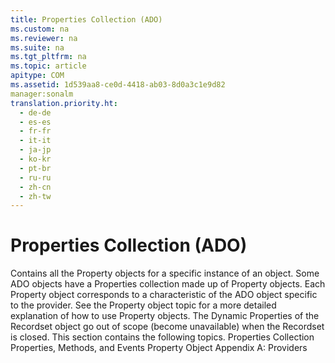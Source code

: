 ```yaml
---
title: Properties Collection (ADO)
ms.custom: na
ms.reviewer: na
ms.suite: na
ms.tgt_pltfrm: na
ms.topic: article
apitype: COM
ms.assetid: 1d539aa8-ce0d-4418-ab03-8d0a3c1e9d82
manager:sonalm
translation.priority.ht: 
  - de-de
  - es-es
  - fr-fr
  - it-it
  - ja-jp
  - ko-kr
  - pt-br
  - ru-ru
  - zh-cn
  - zh-tw
---
```

# Properties Collection (ADO)
<?xml version="1.0" encoding="utf-8"?>
<developerReferenceWithoutSyntaxDocument xmlns="http://ddue.schemas.microsoft.com/authoring/2003/5" xmlns:xlink="http://www.w3.org/1999/xlink" xmlns:xsi="http://www.w3.org/2001/XMLSchema-instance" xsi:schemaLocation="http://ddue.schemas.microsoft.com/authoring/2003/5 http://dduestorage.blob.core.windows.net/ddueschema/developer.xsd">
  <introduction>
    <para>Contains all the <legacyLink xlink:href="b2a4767c-03c7-4935-a3bc-df3e1a38a009">Property</legacyLink> objects for a specific instance of an object.</para>
  </introduction>
  <languageReferenceRemarks>
    <content>
      <para>Some ADO objects have a <legacyBold>Properties</legacyBold> collection made up of <legacyBold>Property</legacyBold> objects. Each <legacyBold>Property</legacyBold> object corresponds to a characteristic of the ADO object specific to the provider.</para>
      <alert class="note">
        <para>See the <legacyLink xlink:href="b2a4767c-03c7-4935-a3bc-df3e1a38a009">Property</legacyLink> object topic for a more detailed explanation of how to use <legacyBold>Property</legacyBold> objects.</para>
      </alert>
      <para>The <legacyBold>Dynamic Properties</legacyBold> of the <legacyBold>Recordset</legacyBold> object go out of scope (become unavailable) when the <legacyBold>Recordset</legacyBold> is closed.</para>
      <para>This section contains the following topics.  </para>
      <list class="bullet">
        <listItem>
          <para>
            <legacyLink xlink:href="03dc1e08-5f03-49e5-8596-76b306b931bd">Properties Collection Properties, Methods, and Events</legacyLink>           </para>
        </listItem>
      </list>
    </content>
  </languageReferenceRemarks>
  <relatedTopics>
<link xlink:href="b2a4767c-03c7-4935-a3bc-df3e1a38a009">Property Object</link>
<link xlink:href="e2581b47-b11e-4e1e-b96c-d39c77c5b48a">Appendix A: Providers</link>
</relatedTopics>
</developerReferenceWithoutSyntaxDocument>